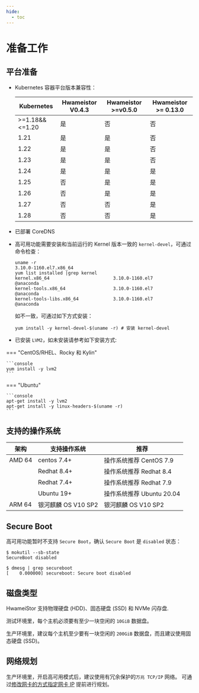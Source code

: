 ```yaml
---
hide:
  - toc
---
```


# 准备工作

## 平台准备

- Kubernetes 容器平台版本兼容性：
    
    | Kubernetes     | Hwameistor V0.4.3 | Hwameistor >=v0.5.0 | Hwameistor >= 0.13.0 |
    | -------------- | ----------------- | ------------------- | -------------------- |
    | >=1.18&&<=1.20 | 是                | 否                  | 否                   |
    | 1.21           | 是                | 是                  | 否                   |
    | 1.22           | 是                | 是                  | 否                   |
    | 1.23           | 是                | 是                  | 否                   |
    | 1.24           | 是                | 是                  | 是                   |
    | 1.25           | 否                | 是                  | 是                   |
    | 1.26           | 否                | 是                  | 是                   |
    | 1.27           | 否                | 否                  | 是                   |
    | 1.28           | 否                | 否                  | 是                   |
    
- 已部署 CoreDNS

- 高可用功能需要安装和当前运行的 Kernel 版本一致的 `kernel-devel`，可通过命令检查：

    ```console
    uname -r
    3.10.0-1160.el7.x86_64
    yum list installed |grep kernel
    kernel.x86_64                        3.10.0-1160.el7                @anaconda   
    kernel-tools.x86_64                  3.10.0-1160.el7                @anaconda   
    kernel-tools-libs.x86_64             3.10.0-1160.el7                @anaconda  
    ```

    如不一致，可通过如下方式安装：

    ```console
    yum install -y kernel-devel-$(uname -r) # 安装 kernel-devel
    ```

- 已安装 `LVM2`，如未安装请参考如下安装方式:

=== "CentOS/RHEL、Rocky 和 Kylin"

    ```console
    yum install -y lvm2
    ```

=== "Ubuntu"
    
    ```console
    apt-get install -y lvm2
    apt-get install -y linux-headers-$(uname -r)
    ```

## 支持的操作系统

| **架构** | **支持操作系统**    | 推荐                      |
| -------- | ------------------- | ------------------------- |
| AMD 64   | centos 7.4+         | 操作系统推荐 CentOS 7.9   |
|          | Redhat 8.4+         | 操作系统推荐 Redhat 8.4   |
|          | Redhat 7.4+         | 操作系统推荐 Redhat 7.9   |
|          | Ubuntu 19+          | 操作系统推荐 Ubuntu 20.04 |
| ARM 64   | 银河麒麟 OS V10 SP2 | 银河麒麟 OS V10 SP2       |

## Secure Boot

高可用功能暂时不支持 `Secure Boot`，确认 `Secure Boot` 是 `disabled` 状态：

```console
$ mokutil --sb-state
SecureBoot disabled

$ dmesg | grep secureboot
[    0.000000] secureboot: Secure boot disabled
```

## 磁盘类型

HwameiStor 支持物理硬盘 (HDD)、固态硬盘 (SSD) 和 NVMe 闪存盘.

测试环境里，每个主机必须要有至少一块空闲的 `10GiB` 数据盘。

生产环境里，建议每个主机至少要有一块空闲的 `200GiB` 数据盘，而且建议使用固态硬盘 (SSD)。

## 网络规划

生产环境里，开启高可用模式后，建议使用有冗余保护的`万兆 TCP/IP` 网络。
可通过[修改网卡的方式指定网卡 IP](storage-eth.md) 提前进行规划。

